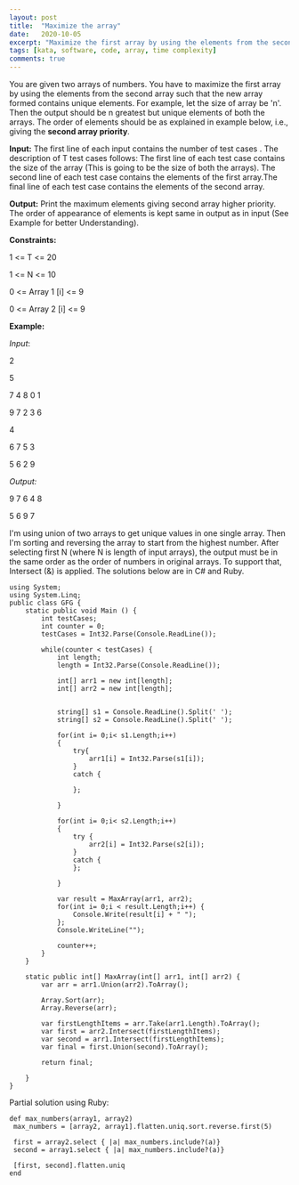 ```yaml
---
layout: post
title:  "Maximize the array"
date:   2020-10-05
excerpt: "Maximize the first array by using the elements from the second array"
tags: [kata, software, code, array, time complexity]
comments: true
---
```

You are given two arrays of numbers. You have to maximize the first array by using the elements from the second array such that the new array formed contains unique elements. For example, let the size of array be 'n'. Then the output should be n greatest but unique elements of both the arrays. The order of elements should be as explained in example below, i.e., giving the **second array priority**.

**Input:**
The first line of each input contains the number of test cases . The description of T test cases follows:
The first line of each test case contains the size of the array (This is going to be the size of both the arrays). The second line of each test case contains the elements of the first array.The final line of each test case contains the elements of the second array.

**Output:**
Print the maximum elements giving second array higher priority. The order of appearance of elements is kept same in output as in input (See Example for better Understanding).

**Constraints:**

1 <= T <= 20

1 <= N <= 10

0 <= Array 1 [i] <= 9

0 <= Array 2 [i] <= 9


**Example:**

*Input*:

2

5

7 4 8 0 1

9 7 2 3 6

4

6 7 5 3

5 6 2 9

*Output:*

9 7 6 4 8

5 6 9 7



I'm using union of two arrays to get unique values in one single array. Then I'm sorting and reversing the array to start from the highest number. After selecting first N (where N is length of input arrays), the output must be in the same order as the order of numbers in original arrays. To support that, Intersect (&) is applied.
The solutions below are in C# and Ruby.
```
using System;
using System.Linq;
public class GFG {
	static public void Main () {
		int testCases;
		int counter = 0;
		testCases = Int32.Parse(Console.ReadLine());

		while(counter < testCases) {
			int length;
			length = Int32.Parse(Console.ReadLine());

			int[] arr1 = new int[length];
			int[] arr2 = new int[length];


			string[] s1 = Console.ReadLine().Split(' ');
			string[] s2 = Console.ReadLine().Split(' ');

			for(int i= 0;i< s1.Length;i++)
			{
				try{
					arr1[i] = Int32.Parse(s1[i]);
				}
				catch {

				};

			}

			for(int i= 0;i< s2.Length;i++)
			{
				try {
					arr2[i] = Int32.Parse(s2[i]);
				}
				catch {
				};

			}

			var result = MaxArray(arr1, arr2);
			for(int i= 0;i < result.Length;i++) {
				Console.Write(result[i] + " ");
			};
			Console.WriteLine("");

			counter++;
		}
	}

	static public int[] MaxArray(int[] arr1, int[] arr2) {
		var arr = arr1.Union(arr2).ToArray();

		Array.Sort(arr);
		Array.Reverse(arr);

		var firstLengthItems = arr.Take(arr1.Length).ToArray();
		var first = arr2.Intersect(firstLengthItems);
		var second = arr1.Intersect(firstLengthItems);
		var final = first.Union(second).ToArray();

		return final;

	}
}
```
Partial solution using Ruby:

```
def max_numbers(array1, array2)
 max_numbers = [array2, array1].flatten.uniq.sort.reverse.first(5)

 first = array2.select { |a| max_numbers.include?(a)}
 second = array1.select { |a| max_numbers.include?(a)}

 [first, second].flatten.uniq
end
```
